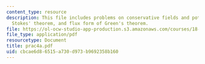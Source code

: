 ```yaml
---
content_type: resource
description: This file includes problems on conservative fields and potential functions,
  Stokes' theorem, and flux form of Green's theorem.
file: https://ol-ocw-studio-app-production.s3.amazonaws.com/courses/18-02-multivariable-calculus-spring-2006/cbcae6d86515a730d973b9692358b160_prac4a.pdf
file_type: application/pdf
resourcetype: Document
title: prac4a.pdf
uid: cbcae6d8-6515-a730-d973-b9692358b160
---
```

